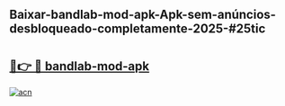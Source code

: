 ## Baixar-bandlab-mod-apk-Apk-sem-anúncios-desbloqueado-completamente-2025-#25tic

# <h2><a href="https://ainizakaria.my?title=bandlab-mod-apk&ref=20M">🔗👉 🔴 bandlab-mod-apk</a></h2>

[![acn](https://github.com/user-attachments/assets/0f9c940e-d8b0-45ae-aac7-cd30a18b3e1c)](https://ainizakaria.my?title=bandlab-mod-apk&ref=20M)

